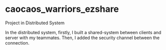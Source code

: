 # caocaos_warriors_ezshare
Project in Distributed System

In the distributed system, firstly, I built a shared-system between clients and server with my teammates. 
Then, I added the security channel between the connection.
